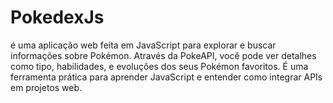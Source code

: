 # PokedexJs #
é uma aplicação web feita em JavaScript para explorar e buscar informações sobre Pokémon. Através da PokeAPI, você pode ver detalhes como tipo, habilidades, e evoluções dos seus Pokémon favoritos.
É uma ferramenta prática para aprender JavaScript e entender como integrar APIs em projetos web.
